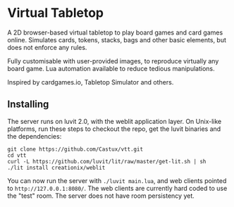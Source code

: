 # Virtual Tabletop

A 2D browser-based virtual tabletop to play board games and card games online. Simulates cards, tokens, stacks, bags and other basic elements, but does not enforce any rules.

Fully customisable with user-provided images, to reproduce virtually any board game. Lua automation available to reduce tedious manipulations.

Inspired by cardgames.io, Tabletop Simulator and others.

## Installing

The server runs on luvit 2.0, with the weblit application layer. On Unix-like platforms, run these steps to checkout the repo, get the luvit binaries and the dependencies:

```
git clone https://github.com/Castux/vtt.git
cd vtt
curl -L https://github.com/luvit/lit/raw/master/get-lit.sh | sh
./lit install creationix/weblit
```

You can now run the server with `./luvit main.lua`, and web clients pointed to `http://127.0.0.1:8080/`. The web clients are currently hard coded to use the "test" room. The server does not have room persistency yet.
